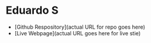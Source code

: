 # Eduardo S 

- [Github Respository](actual URL for repo goes here)
- [Live Webpage](actual URL goes here for live stie)
